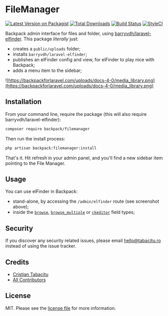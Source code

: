 # FileManager

[![Latest Version on Packagist][ico-version]][link-packagist]
[![Total Downloads][ico-downloads]][link-downloads]
[![Build Status][ico-travis]][link-travis]
[![StyleCI][ico-styleci]][link-styleci]

Backpack admin interface for files and folder, using [barryvdh/laravel-elfinder](https://github.com/barryvdh/laravel-elfinder). This package _literally_ just:
- creates a ```public/uploads``` folder;
- installs ```barryvdh/laravel-elfinder```;
- publishes an elFinder config and view, for elFinder to play nice with Backpack;
- adds a menu item to the sidebar;

![https://backpackforlaravel.com/uploads/docs-4-0/media_library.png](https://backpackforlaravel.com/uploads/docs-4-0/media_library.png)


## Installation

From your command line, require the package (this will also require barryvdh/laravel-elfinder):

``` bash
composer require backpack/filemanager
```

Then run the install process:

```bash
php artisan backpack:filemanager:install
```

That's it. Hit refresh in your admin panel, and you'll find a new sidebar item pointing to the File Manager.

## Usage

You can use elFinder in Backpack:
- stand-alone, by accessing the ```/admin/elfinder``` route (see screenshot above);
- inside the [```browse```](https://backpackforlaravel.com/docs/4.1/crud-fields#browse), [```browse_multiple```](https://backpackforlaravel.com/docs/4.1/crud-fields#browse_multiple) or [```ckeditor```](https://backpackforlaravel.com/docs/4.1/crud-fields#ckeditor) field types;


## Security

If you discover any security related issues, please email hello@tabacitu.ro instead of using the issue tracker.

## Credits

- [Cristian Tabacitu][link-author]
- [All Contributors][link-contributors]

## License

MIT. Please see the [license file](license.md) for more information.

[ico-version]: https://img.shields.io/packagist/v/backpack/filemanager.svg?style=flat-square
[ico-downloads]: https://img.shields.io/packagist/dt/backpack/filemanager.svg?style=flat-square
[ico-travis]: https://img.shields.io/travis/backpack/filemanager/master.svg?style=flat-square
[ico-styleci]: https://styleci.io/repos/12345678/shield

[link-packagist]: https://packagist.org/packages/backpack/filemanager
[link-downloads]: https://packagist.org/packages/backpack/filemanager
[link-travis]: https://travis-ci.org/backpack/filemanager
[link-styleci]: https://styleci.io/repos/12345678
[link-author]: https://tabacitu.ro
[link-contributors]: ../../contributors

